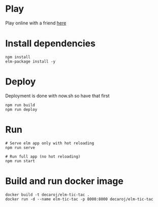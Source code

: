 # Play

Play online with a friend [here](https://elm-tic-tac.now.sh/)

# Install dependencies

```shell
npm install
elm-package install -y
```

# Deploy 

Deployment is done with now.sh so have that first

```shell
npm run build
npm run deploy
```

# Run

```shell
# Serve elm app only with hot reloading
npm run serve

# Run full app (no hot reloading)
npm run start
```

# Build and run docker image

```shell
docker build -t decaroj/elm-tic-tac .
docker run -d --name elm-tic-tac -p 8000:8000 decaroj/elm-tic-tac
```
  

